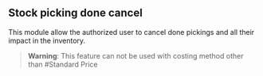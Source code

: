 Stock picking done cancel
--------------------------
This module allow the authorized user to cancel done pickings and all their impact in the inventory.
> **Warning**:
> This feature can not be used with costing method other than #Standard Price



